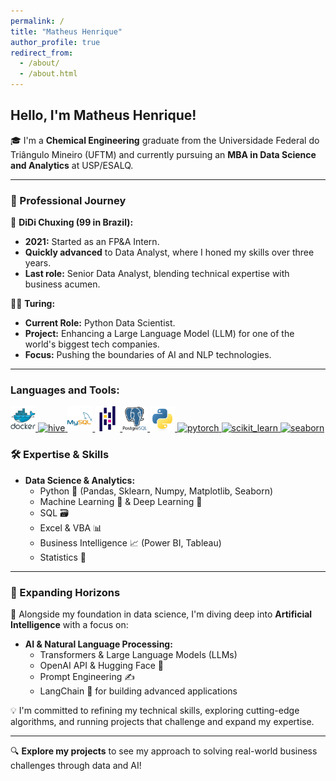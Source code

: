 ```yaml
---
permalink: /
title: "Matheus Henrique"
author_profile: true
redirect_from: 
  - /about/
  - /about.html
---
```


## Hello, I'm Matheus Henrique!

🎓 I'm a **Chemical Engineering** graduate from the Universidade Federal do Triângulo Mineiro (UFTM) and currently pursuing an **MBA in Data Science and Analytics** at USP/ESALQ.

---

### 💼 Professional Journey

🚀 **DiDi Chuxing (99 in Brazil):**  
- **2021:** Started as an FP&A Intern.  
- **Quickly advanced** to Data Analyst, where I honed my skills over three years.  
- **Last role:** Senior Data Analyst, blending technical expertise with business acumen.

👨‍💻 **Turing:**  
- **Current Role:** Python Data Scientist.  
- **Project:** Enhancing a Large Language Model (LLM) for one of the world's biggest tech companies.  
- **Focus:** Pushing the boundaries of AI and NLP technologies.

---
<h3 align="left">Languages and Tools:</h3>
<p align="left"> <a href="https://www.docker.com/" target="_blank" rel="noreferrer"> <img src="https://raw.githubusercontent.com/devicons/devicon/master/icons/docker/docker-original-wordmark.svg" alt="docker" width="40" height="40"/> </a> <a href="https://hive.apache.org/" target="_blank" rel="noreferrer"> <img src="https://www.vectorlogo.zone/logos/apache_hive/apache_hive-icon.svg" alt="hive" width="40" height="40"/> </a> <a href="https://www.mysql.com/" target="_blank" rel="noreferrer"> <img src="https://raw.githubusercontent.com/devicons/devicon/master/icons/mysql/mysql-original-wordmark.svg" alt="mysql" width="40" height="40"/> </a> <a href="https://pandas.pydata.org/" target="_blank" rel="noreferrer"> <img src="https://raw.githubusercontent.com/devicons/devicon/2ae2a900d2f041da66e950e4d48052658d850630/icons/pandas/pandas-original.svg" alt="pandas" width="40" height="40"/> </a> <a href="https://www.postgresql.org" target="_blank" rel="noreferrer"> <img src="https://raw.githubusercontent.com/devicons/devicon/master/icons/postgresql/postgresql-original-wordmark.svg" alt="postgresql" width="40" height="40"/> </a> <a href="https://www.python.org" target="_blank" rel="noreferrer"> <img src="https://raw.githubusercontent.com/devicons/devicon/master/icons/python/python-original.svg" alt="python" width="40" height="40"/> </a> <a href="https://pytorch.org/" target="_blank" rel="noreferrer"> <img src="https://www.vectorlogo.zone/logos/pytorch/pytorch-icon.svg" alt="pytorch" width="40" height="40"/> </a> <a href="https://scikit-learn.org/" target="_blank" rel="noreferrer"> <img src="https://upload.wikimedia.org/wikipedia/commons/0/05/Scikit_learn_logo_small.svg" alt="scikit_learn" width="40" height="40"/> </a> <a href="https://seaborn.pydata.org/" target="_blank" rel="noreferrer"> <img src="https://seaborn.pydata.org/_images/logo-mark-lightbg.svg" alt="seaborn" width="40" height="40"/> </a> </p>

### 🛠️ Expertise & Skills

- **Data Science & Analytics:**  
  - Python 🐍 (Pandas, Sklearn, Numpy, Matplotlib, Seaborn)
  - Machine Learning 🤖 & Deep Learning 🧠
  - SQL 🗃️
  - Excel & VBA 📊
  - Business Intelligence 📈 (Power BI, Tableau)
  - Statistics 📐

---

### 🚀 Expanding Horizons

🌟 Alongside my foundation in data science, I'm diving deep into **Artificial Intelligence** with a focus on:

- **AI & Natural Language Processing:**  
  - Transformers & Large Language Models (LLMs)  
  - OpenAI API & Hugging Face 🤗  
  - Prompt Engineering ✍️  
  - LangChain 🔗 for building advanced applications

💡 I'm committed to refining my technical skills, exploring cutting-edge algorithms, and running projects that challenge and expand my expertise.

---

🔍 **Explore my projects** to see my approach to solving real-world business challenges through data and AI!
